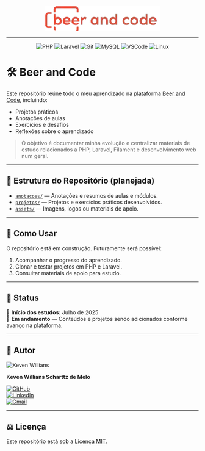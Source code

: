 <div align="center">
    <img src="./assets/beer-and-code-logo.png" alt="Beer and Code Logo">
</div>

---

<div align="center">

![PHP](https://img.shields.io/badge/php-%23777BB4.svg?style=for-the-badge&logo=php&logoColor=white)
![Laravel](https://img.shields.io/badge/laravel-%23FF2D20.svg?style=for-the-badge&logo=laravel&logoColor=white)
![Git](https://img.shields.io/badge/git-%23F05033.svg?style=for-the-badge&logo=git&logoColor=white)
![MySQL](https://img.shields.io/badge/mysql-4479A1.svg?style=for-the-badge&logo=mysql&logoColor=white)
![VSCode](https://img.shields.io/badge/VSCode-007ACC.svg?style=for-the-badge&logo=visual-studio-code&logoColor=white)
![Linux](https://img.shields.io/badge/Linux-%23FCC624.svg?style=for-the-badge&logo=linux&logoColor=black)

</div>

# 🛠️ Beer and Code

Este repositório reúne todo o meu aprendizado na plataforma [Beer and Code](https://beerandcode.com.br/), incluindo:

- Projetos práticos
- Anotações de aulas
- Exercícios e desafios
- Reflexões sobre o aprendizado

> O objetivo é documentar minha evolução e centralizar materiais de estudo relacionados a PHP, Laravel, Filament e desenvolvimento web num geral.

---

## 📁 Estrutura do Repositório (planejada)

- [`anotacoes/`](anotacoes) — Anotações e resumos de aulas e módulos.
- [`projetos/`](projetos) — Projetos e exercícios práticos desenvolvidos.
- [`assets/`](assets) — Imagens, logos ou materiais de apoio.

---

## 🚀 Como Usar

O repositório está em construção. Futuramente será possível:

1. Acompanhar o progresso do aprendizado.
2. Clonar e testar projetos em PHP e Laravel.
3. Consultar materiais de apoio para estudo.

---

## 📅 Status

📌 **Início dos estudos:** Julho de 2025  
🔧 **Em andamento** — Conteúdos e projetos sendo adicionados conforme avanço na plataforma.

---

## 👤 Autor

<img src="https://avatars.githubusercontent.com/u/149530293?s=400&u=0b592ae0904b7e03854899df31f95d073194f9cf&v=4" width="100px;" alt="Keven Willians"/>

**Keven Willians Scharttz de Melo**

[![GitHub](https://img.shields.io/badge/-kevenscharttz-black?style=flat-square&logo=GitHub&logoColor=white)](https://github.com/kevenscharttz)  
[![LinkedIn](https://img.shields.io/badge/-kevenscharttz-blue?style=flat-square&logo=Linkedin&logoColor=white)](https://www.linkedin.com/in/kevenscharttz/)  
[![Gmail](https://img.shields.io/badge/-kevenscha@gmail.com-c14438?style=flat-square&logo=Gmail&logoColor=white)](mailto:kevenscha@gmail.com)

---

## ⚖️ Licença

Este repositório está sob a [Licença MIT](LICENSE).
